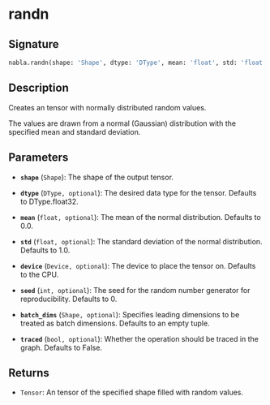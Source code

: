 # randn

## Signature

```python
nabla.randn(shape: 'Shape', dtype: 'DType', mean: 'float', std: 'float', device: 'Device', seed: 'int', batch_dims: 'Shape', traced: 'bool') -> 'Tensor'
```

## Description

Creates an tensor with normally distributed random values.

The values are drawn from a normal (Gaussian) distribution with the
specified mean and standard deviation.

## Parameters

- **`shape`** (`Shape`): The shape of the output tensor.

- **`dtype`** (`DType, optional`): The desired data type for the tensor. Defaults to DType.float32.

- **`mean`** (`float, optional`): The mean of the normal distribution. Defaults to 0.0.

- **`std`** (`float, optional`): The standard deviation of the normal distribution. Defaults to 1.0.

- **`device`** (`Device, optional`): The device to place the tensor on. Defaults to the CPU.

- **`seed`** (`int, optional`): The seed for the random number generator for reproducibility. Defaults to 0.

- **`batch_dims`** (`Shape, optional`): Specifies leading dimensions to be treated as batch dimensions. Defaults to an empty tuple.

- **`traced`** (`bool, optional`): Whether the operation should be traced in the graph. Defaults to False.

## Returns

- `Tensor`: An tensor of the specified shape filled with random values.
